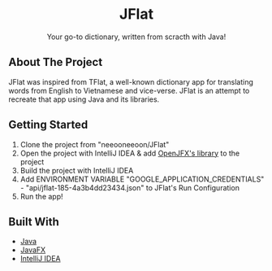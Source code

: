 <p align="center">
  <h1 align="center">JFlat</h1>
  <p align="center">Your go-to dictionary, written from scracth with Java!</p>
</p>

## About The Project

JFlat was inspired from TFlat, a well-known dictionary app for translating words from English to Vietnamese and vice-verse. JFlat is an attempt to recreate that app using Java and its libraries.

## Getting Started

1. Clone the project from "neeooneeoon/JFlat"
2. Open the project with IntelliJ IDEA & add [OpenJFX's library](https://openjfx.io) to the project
3. Build the project with IntelliJ IDEA
4. Add ENVIRONMENT VARIABLE "GOOGLE_APPLICATION_CREDENTIALS" - "api/jflat-185-4a3b4dd23434.json" to JFlat's Run Configuration
5. Run the app!

## Built With

* [Java](https://www.java.com/en/)
* [JavaFX](https://openjfx.io)
* [IntelliJ IDEA](https://openjfx.io)
